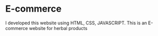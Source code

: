 # E-commerce
I developed this website using HTML, CSS, JAVASCRIPT. This is an E-commerce website for herbal products 
